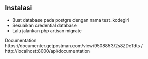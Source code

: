 ## Instalasi

- Buat database pada postgre dengan nama test_kodegiri
- Sesuaikan credential database
- Lalu jalankan php artisan migrate

<p>Documentation https://documenter.getpostman.com/view/9508853/2s8ZDeTdts / http://localhost:8000/api/documentation<p>